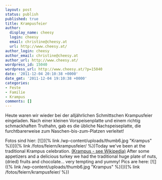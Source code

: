 ```yaml
---
layout: post
status: publish
published: true
title: Krampusfeier
author:
  display_name: cheesy
  login: cheesy
  email: christine@cheesy.at
  url: http://www.cheesy.at/
author_login: cheesy
author_email: christine@cheesy.at
author_url: http://www.cheesy.at/
wordpress_id: 15040
wordpress_url: http://www.cheesy.at/?p=15040
date: '2011-12-04 20:10:38 +0000'
date_gmt: '2011-12-04 19:10:38 +0000'
categories:
- Feste
- Familie
- Krampus
comments: []
---
```

<!--:de-->Heute waren wir wieder bei der alljährlichen Schmittschen Krampusfeier eingeladen. Nach einer kleinen Vorspeisenplatte und einem richtig schmackhaften Truthahn, gab es die übliche Nachspeiseplatte, die furchtbarerweise zum Naschen-bis-zum-Platzen verleitet!
Fotos sind hier:
[![]({% link /wp-content/uploads/thumb6.jpg "Krampus" %})]({% link /fotos/feiern/krampusfeier/ %})<!--:--><!--:en-->Today we've been at the traditional Krampus celebration. [(Krampus - see Wikipedia)](http://en.wikipedia.org/wiki/Krampus) After some appetizers and a delicious turkey we had the traditional huge plate of nuts, (dried) fruits and chocolate... very tempting and yummy!
Pics are here:
[![]({% link /wp-content/uploads/thumb6.jpg "Krampus" %})]({% link /fotos/feiern/krampusfeier/ %})<!--:-->
